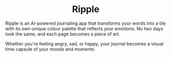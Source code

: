 ## <h1 align="center"> Ripple </h1>

Ripple is an AI-powered journaling app that transforms your words into a tile with its own unique colour palette that reflects your emotions. No two days look the same, and each page becomes a piece of art. 

Whether you're feeling angry, sad, or happy, your journal becomes a visual time capsule of your moods and moments.